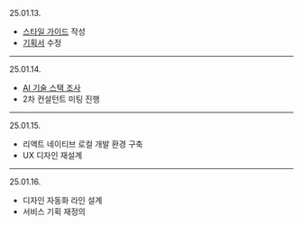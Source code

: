 25.01.13.
- [스타일 가이드](https://uoigl1baigb9aahl.vercel.app/) 작성
- [기획서](https://ten-building-d4f.notion.site/A107_-_-_-_-_-v2-177bc458d19380cf87c6eb11c37b7231?pvs=4) 수정
---
25.01.14.
- [AI 기술 스택 조사](https://ssafy.atlassian.net/browse/S12P11A107-18?atlOrigin=eyJpIjoiZjU2MmRiNzcxYWQxNDBmY2JhODY5YWM2YmNmYjAwNWYiLCJwIjoiaiJ9)
- 2차 컨설턴트 미팅 진행
---
25.01.15.
- 리액트 네이티브 로컬 개발 환경 구축
- UX 디자인 재설계
---
25.01.16.
- 디자인 자동화 라인 설계
- 서비스 기획 재정의